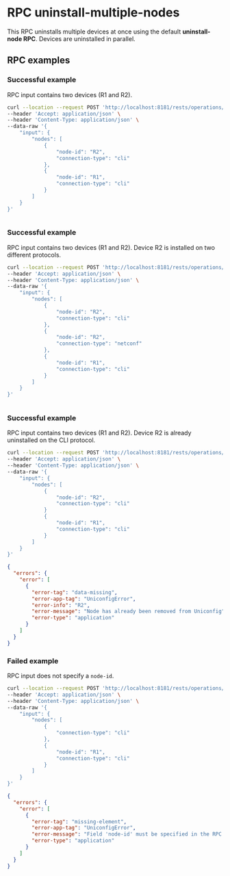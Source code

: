 # RPC uninstall-multiple-nodes

This RPC uninstalls multiple devices at once using the default
**uninstall-node RPC**. Devices are uninstalled in parallel.

## RPC examples

### Successful example

RPC input contains two devices (R1 and R2).

```bash RPC Request
curl --location --request POST 'http://localhost:8181/rests/operations/connection-manager:uninstall-multiple-nodes' \
--header 'Accept: application/json' \
--header 'Content-Type: application/json' \
--data-raw '{
    "input": {
        "nodes": [
            {
                "node-id": "R2",
                "connection-type": "cli"
            },
            {
                "node-id": "R1",
                "connection-type": "cli"
            }
        ]
    }
}'
```

```RPC Response, Status: 204
```

### Successful example

RPC input contains two devices (R1 and R2). Device R2 is installed on two
different protocols.

```bash RPC Request
curl --location --request POST 'http://localhost:8181/rests/operations/connection-manager:uninstall-multiple-nodes' \
--header 'Accept: application/json' \
--header 'Content-Type: application/json' \
--data-raw '{
    "input": {
        "nodes": [
            {
                "node-id": "R2",
                "connection-type": "cli"
            },
            {
                "node-id": "R2",
                "connection-type": "netconf"
            },
            {
                "node-id": "R1",
                "connection-type": "cli"
            }
        ]
    }
}'
```

```RPC Response, Status: 204
```

### Successful example

RPC input contains two devices (R1 and R2). Device R2 is already uninstalled on
the CLI protocol.

```bash RPC Request
curl --location --request POST 'http://localhost:8181/rests/operations/connection-manager:uninstall-multiple-nodes' \
--header 'Accept: application/json' \
--header 'Content-Type: application/json' \
--data-raw '{
    "input": {
        "nodes": [
            {
                "node-id": "R2",
                "connection-type": "cli"
            }
            {
                "node-id": "R1",
                "connection-type": "cli"
            }
        ]
    }
}'
```

```json RPC Response, Status: 404
{
  "errors": {
    "error": [
      {
        "error-tag": "data-missing",
        "error-app-tag": "UniconfigError",
        "error-info": "R2",
        "error-message": "Node has already been removed from Uniconfig",
        "error-type": "application"
      }
    ]
  }
}
```

### Failed example

RPC input does not specify a `node-id`.

```bash RPC Request
curl --location --request POST 'http://localhost:8181/rests/operations/connection-manager:uninstall-multiple-nodes' \
--header 'Accept: application/json' \
--header 'Content-Type: application/json' \
--data-raw '{
    "input": {
        "nodes": [
            {
                "connection-type": "cli"
            },
            {
                "node-id": "R1",
                "connection-type": "cli"
            }
        ]
    }
}'
```

```json RPC Response, Status: 400
{
  "errors": {
    "error": [
      {
        "error-tag": "missing-element",
        "error-app-tag": "UniconfigError",
        "error-message": "Field 'node-id' must be specified in the RPC input",
        "error-type": "application"
      }
    ]
  }
}
```
